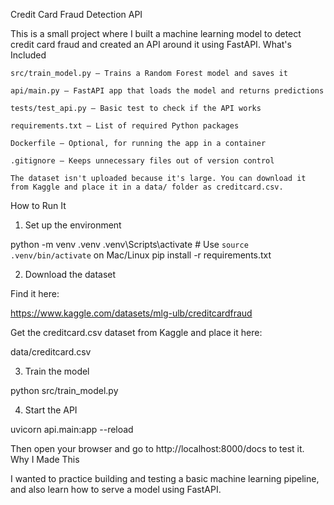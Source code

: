 Credit Card Fraud Detection API

This is a small project where I built a machine learning model to detect credit card fraud and created an API around it using FastAPI.
What's Included

    src/train_model.py – Trains a Random Forest model and saves it

    api/main.py – FastAPI app that loads the model and returns predictions

    tests/test_api.py – Basic test to check if the API works

    requirements.txt – List of required Python packages

    Dockerfile – Optional, for running the app in a container

    .gitignore – Keeps unnecessary files out of version control

    The dataset isn't uploaded because it's large. You can download it from Kaggle and place it in a data/ folder as creditcard.csv.

How to Run It
1. Set up the environment

python -m venv .venv
.venv\Scripts\activate  # Use `source .venv/bin/activate` on Mac/Linux
pip install -r requirements.txt

2. Download the dataset

Find it here: 

https://www.kaggle.com/datasets/mlg-ulb/creditcardfraud

Get the creditcard.csv dataset from Kaggle and place it here:

data/creditcard.csv

3. Train the model

python src/train_model.py

4. Start the API

uvicorn api.main:app --reload

Then open your browser and go to http://localhost:8000/docs to test it.
Why I Made This

I wanted to practice building and testing a basic machine learning pipeline, and also learn how to serve a model using FastAPI.
